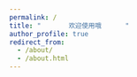 ```yaml
---
permalink: /
title: "       欢迎使用哦      "
author_profile: true
redirect_from: 
  - /about/
  - /about.html
---
```


